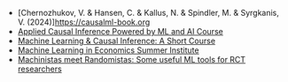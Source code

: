 
- [Chernozhukov, V. & Hansen, C. & Kallus, N. & Spindler, M. & Syrgkanis, V. (2024)]<https://causalml-book.org>
- [Applied Causal Inference Powered by ML and AI Course](https://stanford-msande228.github.io/winter23/calendar)
- [Machine Learning & Causal Inference: A Short Course](https://www.gsb.stanford.edu/faculty-research/labs-initiatives/sil/research/methods/ai-machine-learning/short-course)
- [Machine Learning in Economics Summer Institute](https://www.youtube.com/playlist?list=PLjzPdttd_sxFEwgDWR0jspg7CTV5mBxzl)
- [Machinistas meet Randomistas: Some useful ML tools for RCT researchers](https://www.nber.org/lecture/2018-masters-lecture-esther-duflo-meet-randomistas-useful-ml-tools-empirical-researchers)
